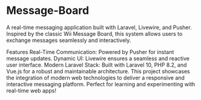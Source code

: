 # Message-Board
A real-time messaging application built with Laravel, Livewire, and Pusher. Inspired by the classic Wii Message Board, this system allows users to exchange messages seamlessly and interactively.

Features
Real-Time Communication: Powered by Pusher for instant message updates.
Dynamic UI: Livewire ensures a seamless and reactive user interface.
Modern Laravel Stack: Built with Laravel 10, PHP 8.2, and Vue.js for a robust and maintainable architecture.
This project showcases the integration of modern web technologies to deliver a responsive and interactive messaging platform. Perfect for learning and experimenting with real-time web apps!
